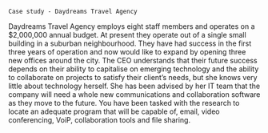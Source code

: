  	Case study - Daydreams Travel Agency
Daydreams Travel Agency employs eight staff members and operates on a $2,000,000 annual budget. At present they operate out of a single small building in a suburban neighbourhood. They have had success in the first three years of operation and now would like to expand by opening three new offices around the city. The CEO understands that their future success depends on their ability to capitalise on emerging technology and the ability to collaborate on projects to satisfy their client’s needs, but she knows very little about technology herself. She has been advised by her IT team that the company will need a whole new communications and collaboration software as they move to the future.
You have been tasked with the research to locate an adequate program that will be capable of, email, video conferencing, VoiP, collaboration tools and file sharing.


